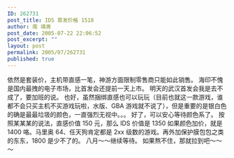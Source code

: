 ```yaml
---
ID: 262731
post_title: IDS 首发价格 1518
author: 南 靖男
post_date: 2005-07-22 22:06:52
post_excerpt: ""
layout: post
permalink: 2005/07/262731
published: true
---
```

依然是套装价，主机带直感一笔，神游方面限制零售商只能如此销售。
海印不愧是国内最拽的电子市场，比首发会还提前一天上市。
明天的武汉首发会我是去不成了，要加班的说。
也好，虽然捆绑直感也可以玩玩（目前也就这一款游戏，谁都不会只买主机不买游戏玩啦，水版、GBA 游戏就不说了），但是重要的是银白色的确是最最垃圾的颜色，一直强烈无视中。。。
好了，可以安心等待颜色系了。
按照某某某的说法，直感价值 150 元，那么 IDS 价值是 1350 如果颜色加价，就是 1400 咯。马里奥 64、任天狗肯定都是 2xx 级数的游戏。再外加保护膜包包之类的东东，1800 是少不了的。
八月～～继续等待。
如果熬不住，那就拉到吧～～～